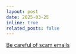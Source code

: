 ```yaml
---
layout: post
date: 2025-03-25 
inline: true
related_posts: false
---
```


[Be careful of scam emails](https://aca2025.github.io/registration) 